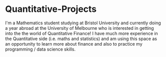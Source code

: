 # Quantitative-Projects
I'm a Mathematics student studying at Bristol University and currently doing a year abroad at the University of Melbourne who is interested in getting into the the world of Quantitative Finance! I have much more experience in the Quantitative side (i.e. maths and statistics) and am using this space as an opportunity to learn more about finance and also to practice my programming / data science skills.


